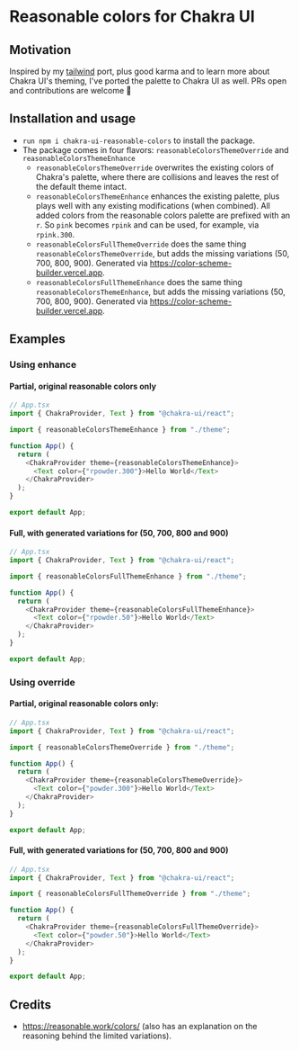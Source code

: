 # Reasonable colors for Chakra UI

## Motivation

Inspired by my [tailwind](https://github.com/DBozhinovski/tailwind-reasonable-colors) port, plus good karma and to learn more about Chakra UI's theming, I've ported the palette to Chakra UI as well. PRs open and contributions are welcome 🍻

## Installation and usage

- `run npm i chakra-ui-reasonable-colors` to install the package.
- The package comes in four flavors: `reasonableColorsThemeOverride` and `reasonableColorsThemeEnhance`
  - `reasonableColorsThemeOverride` overwrites the existing colors of Chakra's palette, where there are collisions and leaves the rest of the default theme intact.
  - `reasonableColorsThemeEnhance` enhances the existing palette, plus plays well with any existing modifications (when combined). All added colors from the reasonable colors palette are prefixed with an `r`. So `pink` becomes `rpink` and can be used, for example, via `rpink.300`.
  - `reasonableColorsFullThemeOverride` does the same thing `reasonableColorsThemeOverride`, but adds the missing variations (50, 700, 800, 900). Generated via https://color-scheme-builder.vercel.app.
  - `reasonableColorsFullThemeEnhance` does the same thing `reasonableColorsThemeEnhance`, but adds the missing variations (50, 700, 800, 900). Generated via https://color-scheme-builder.vercel.app.

## Examples

### Using enhance

#### Partial, original reasonable colors only

```ts
// App.tsx
import { ChakraProvider, Text } from "@chakra-ui/react";

import { reasonableColorsThemeEnhance } from "./theme";

function App() {
  return (
    <ChakraProvider theme={reasonableColorsThemeEnhance}>
      <Text color={"rpowder.300"}>Hello World</Text>
    </ChakraProvider>
  );
}

export default App;
```

#### Full, with generated variations for (50, 700, 800 and 900)

```ts
// App.tsx
import { ChakraProvider, Text } from "@chakra-ui/react";

import { reasonableColorsFullThemeEnhance } from "./theme";

function App() {
  return (
    <ChakraProvider theme={reasonableColorsFullThemeEnhance}>
      <Text color={"rpowder.50"}>Hello World</Text>
    </ChakraProvider>
  );
}

export default App;
```

### Using override

#### Partial, original reasonable colors only:

```ts
// App.tsx
import { ChakraProvider, Text } from "@chakra-ui/react";

import { reasonableColorsThemeOverride } from "./theme";

function App() {
  return (
    <ChakraProvider theme={reasonableColorsThemeOverride}>
      <Text color={"powder.300"}>Hello World</Text>
    </ChakraProvider>
  );
}

export default App;
```

#### Full, with generated variations for (50, 700, 800 and 900)

```ts
// App.tsx
import { ChakraProvider, Text } from "@chakra-ui/react";

import { reasonableColorsFullThemeOverride } from "./theme";

function App() {
  return (
    <ChakraProvider theme={reasonableColorsFullThemeOverride}>
      <Text color={"powder.50"}>Hello World</Text>
    </ChakraProvider>
  );
}

export default App;
```

## Credits

- https://reasonable.work/colors/ (also has an explanation on the reasoning behind the limited variations).